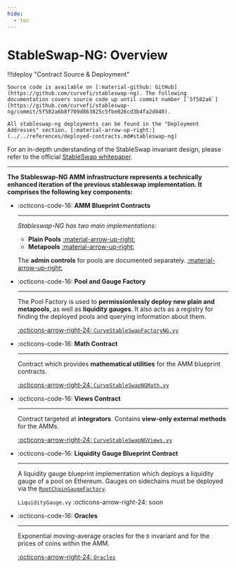 ```yaml
---
hide:
  - toc
---
```



<h1>StableSwap-NG: Overview </h1>

!!!deploy "Contract Source & Deployment"

    Source code is available on [:material-github: GitHub](https://github.com/curvefi/stableswap-ng). The following documentation covers source code up until commit number [`5f582a6`](https://github.com/curvefi/stableswap-ng/commit/5f582a6b8f709d863825c5fbe026cd3b4fa2d840).

    All stableswap-ng deployments can be found in the "Deployment Addresses" section. [:material-arrow-up-right:](../../references/deployed-contracts.md#stableswap-ng)


For an in-depth understanding of the StableSwap invariant design, please refer to the official [StableSwap whitepaper](../../assets/pdf/stableswap-paper.pdf).


---


**The Stableswap-NG AMM infrastructure represents a technically enhanced iteration of the previous stableswap implementation. It comprises the following key components:**

<div class="grid cards" markdown>

-   :octicons-code-16: **AMM Blueprint Contracts**

    ---

    *Stableswap-NG has two main implementations:*

    - **Plain Pools** [:material-arrow-up-right:](./pools/plainpool.md)
    - **Metapools** [:material-arrow-up-right:](./pools/metapool.md)

    The **admin controls** for pools are documented separately. [:material-arrow-up-right:](./pools/admin_controls.md)


-   :octicons-code-16: **Pool and Gauge Factory**

    ---

    The Pool Factory is used to **permissionlessly deploy new plain and metapools**, as well as **liquidity gauges**. It also acts as a registry for finding the deployed pools and querying information about them.

    [:octicons-arrow-right-24: `CurveStableSwapFactoryNG.vy`](../../factory/stableswap-ng/overview.md)

-   :octicons-code-16: **Math Contract**

    ---

    Contract which provides **mathematical utilities** for the AMM blueprint contracts.

    [:octicons-arrow-right-24: `CurveStableSwapNGMath.vy`](./utility_contracts/math.md)

-   :octicons-code-16: **Views Contract**

    ---

    Contract targeted at **integrators**. Contains **view-only external methods** for the AMMs.

    [:octicons-arrow-right-24: `CurveStableSwapNGViews.vy`](./utility_contracts/views.md)

-   :octicons-code-16: **Liquidity Gauge Blueprint Contract**

    ---

    A liquidity gauge blueprint implementation which deploys a liquidity gauge of a pool on Ethereum. Gauges on sidechains must be deployed via the [`RootChainGaugeFactory`](./../../curve_dao/liquidity-gauge-and-minting-crv/evm-sidechains/RootChainGaugeFactory.md).

    `LiquidityGauge.vy` :octicons-arrow-right-24: soon


-   :octicons-code-16: **Oracles**

    ---

    Exponential moving-average oracles for the `D` invariant and for the prices of coins within the AMM.

    [:octicons-arrow-right-24: `Oracles`](./pools/oracles.md)

</div>
